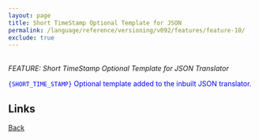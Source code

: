 ```yaml
---
layout: page
title: Short TimeStamp Optional Template for JSON
permalink: /language/reference/versioning/v092/features/feature-10/
exclude: true
---
```

<br>_FEATURE: Short TimeStamp Optional Template for JSON Translator_

<span style="color:blue">```{SHORT_TIME_STAMP}``` Optional template added to the inbuilt JSON translator.</span>


## Links
[Back](/language/reference/versioning/v092/compiler092/)
